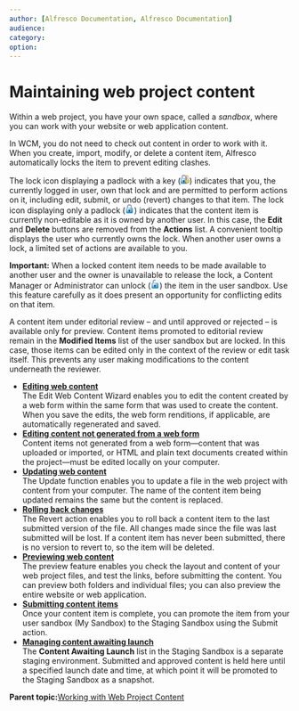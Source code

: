 ```yaml
---
author: [Alfresco Documentation, Alfresco Documentation]
audience: 
category: 
option: 
---
```


# Maintaining web project content

Within a web project, you have your own space, called a *sandbox*, where you can work with your website or web application content.

In WCM, you do not need to check out content in order to work with it. When you create, import, modify, or delete a content item, Alfresco automatically locks the item to prevent editing clashes.

The lock icon displaying a padlock with a key \(![Locked by You](../images/im-lockedbyuser.png)\) indicates that you, the currently logged in user, own that lock and are permitted to perform actions on it, including edit, submit, or undo \(revert\) changes to that item. The lock icon displaying only a padlock \(![Locked by Other](../images/im-lockedbyother.png)\) indicates that the content item is currently non-editable as it is owned by another user. In this case, the **Edit** and **Delete** buttons are removed from the **Actions** list. A convenient tooltip displays the user who currently owns the lock. When another user owns a lock, a limited set of actions are available to you.

**Important:** When a locked content item needs to be made available to another user and the owner is unavailable to release the lock, a Content Manager or Administrator can unlock \(![Unlock](../images/im-unlock.png)\) the item in the user sandbox. Use this feature carefully as it does present an opportunity for conflicting edits on that item.

A content item under editorial review – and until approved or rejected – is available only for preview. Content items promoted to editorial review remain in the **Modified Items** list of the user sandbox but are locked. In this case, those items can be edited only in the context of the review or edit task itself. This prevents any user making modifications to the content underneath the reviewer.

-   **[Editing web content](../tasks/tuh-wcm-content-edit-form.md)**  
The Edit Web Content Wizard enables you to edit the content created by a web form within the same form that was used to create the content. When you save the edits, the web form renditions, if applicable, are automatically regenerated and saved.
-   **[Editing content not generated from a web form](../tasks/tuh-wcm-content-edit-nonform.md)**  
Content items not generated from a web form—content that was uploaded or imported, or HTML and plain text documents created within the project—must be edited locally on your computer.
-   **[Updating web content](../tasks/tuh-wcm-content-update.md)**  
The Update function enables you to update a file in the web project with content from your computer. The name of the content item being updated remains the same but the content is replaced.
-   **[Rolling back changes](../tasks/tuh-wcm-content-revert.md)**  
The Revert action enables you to roll back a content item to the last submitted version of the file. All changes made since the file was last submitted will be lost. If a content item has never been submitted, there is no version to revert to, so the item will be deleted.
-   **[Previewing web content](../tasks/tuh-wcm-content-preview.md)**  
The preview feature enables you check the layout and content of your web project files, and test the links, before submitting the content. You can preview both folders and individual files; you can also preview the entire website or web application.
-   **[Submitting content items](../tasks/tuh-wcm-content-submit.md)**  
Once your content item is complete, you can promote the item from your user sandbox \(My Sandbox\) to the Staging Sandbox using the Submit action.
-   **[Managing content awaiting launch](../concepts/cuh-wcm-content-tolaunch.md)**  
The **Content Awaiting Launch** list in the Staging Sandbox is a separate staging environment. Submitted and approved content is held here until a specified launch date and time, at which point it will be promoted to the Staging Sandbox as a snapshot.

**Parent topic:**[Working with Web Project Content](../concepts/cuh-wcm-webcontent.md)

